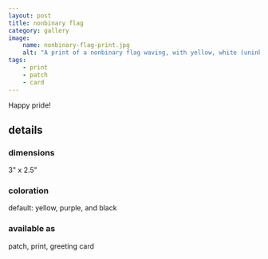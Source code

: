 ```yaml
---
layout: post
title: nonbinary flag
category: gallery
image: 
    name: nonbinary-flag-print.jpg
    alt: "A print of a nonbinary flag waving, with yellow, white (uninked), purple, and black stripes."
tags:
    - print
    - patch
    - card
---
```


Happy pride!

## details

### dimensions

3" x 2.5"

### coloration

default: yellow, purple, and black

### available as

patch, print, greeting card
